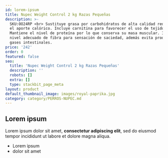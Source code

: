 ```yaml
---
id: lorem-ipsum
title: Nupec Weight Control 2 kg Razas Pequeñas
description: >-
  SKU:OO24RP <br> Sustituye grasa por carbohidratos de alta calidad reduciendo
  el aporte calórico. Incluye carnitina para favorecer el uso de tejido graso.
  Mantiene el nivel de proteína por lo que conserva su masa muscular. Incluye el
  nivel adecuado de fibra para sensación de saciedad, además evita producción de
  gases intestinales.
price: '242'
order: 0
featured: false
seo:
  title: 'Nupec Weight Control 2 kg Razas Pequeñas'
  description: ''
  robots: []
  extra: []
  type: stackbit_page_meta
layout: product
default_thumbnail_image: images/royal-paprika.jpg
category: category/PERROS-NUPEC.md
---
```

## Lorem ipsum

Lorem ipsum dolor sit amet, **consectetur adipiscing elit**, sed do eiusmod tempor incididunt ut labore et dolore magna aliqua.

- Lorem ipsum
- dolor sit amet